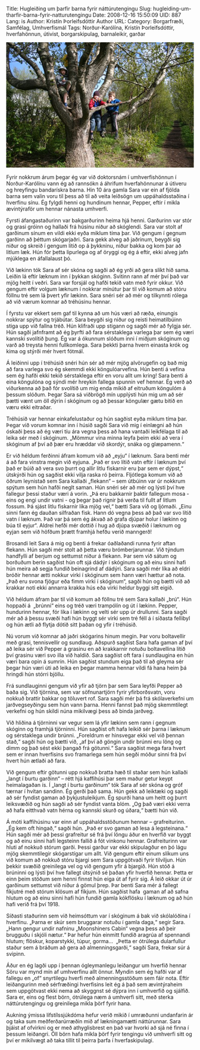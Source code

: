Title: Hugleiðing um þarfir barna fyrir náttúrutengingu 
Slug: hugleiding-um-tharfir-barna-fyrir-natturutengingu
Date: 2008-12-16 15:50:09
UID: 887
Lang: is
Author: Kristín Þorleifsdóttir
Author URL: 
Category: Borgarfræði, Samfélag, Umhverfismál
Tags: Norður-Karólína, Kristín Þorleifsdóttir, hverfahönnun, útivist, borgarskipulag, barnaleikir, garðar

![hugsandi_kristin_mynd_2](hugsandi_kristin_mynd_2.jpg)

Fyrir nokkrum árum þegar ég var við doktorsnám í umhverfishönnun í Norður-Karólínu vann ég að rannsókn á áhrifum hverfahönnunar á útiveru og hreyfingu bandarískra barna. Hin 10 ára gamla Sara var ein af fjölda barna sem valin voru til þess að til að veita leiðsögn um uppáhaldsstaðina í hverfinu sínu. Ég fylgdi henni og hundinum hennar, Pepper, eftir í mikla ævintýraför um hennar nánasta umhverfi.

Fyrsti áfangastaðurinn var bakgarðurinn heima hjá henni. Garðurinn var stór og grasi gróinn og hallaði frá húsinu niður að skóglendi. Sara var stolt af garðinum sínum en vildi ekki eyða miklum tíma þar. Við gengum í gegnum garðinn að þéttum skógarjaðri. Sara gekk alveg að jaðrinum, beygði sig niður og skreið í gengum lítið op á þykkninu, niður bakka og kom þar að litlum læk. Hún fór þetta lipurlega og af öryggi og ég á eftir, ekki alveg jafn mjúklega en áfallalaust þó.

Við lækinn tók Sara af sér skóna og sagði að ég yrði að gera slíkt hið sama. Leiðin lá eftir læknum inn í þykkan skóginn. Svitinn rann af mér því það var mjög heitt í veðri. Sara var forsjál og hafði tekið vatn með fyrir okkur. Við gengum eftir volgum læknum í nokkrar mínútur þar til við komum að stóru föllnu tré sem lá þvert yfir lækinn. Sara snéri sér að mér og tilkynnti rólega að við værum komnar að tréhúsinu hennar.

Í fyrstu var ekkert sem gaf til kynna að um hús væri að ræða, einungis nokkrar spýtur og trjábútar. Sara beygði sig niður og reisti heimatilbúinn stiga upp við fallna tréð. Hún klifraði upp stigann og sagði mér að fylgja sér. Hún sagði jafnframt að ég þyrfti að fara sérstaklega varlega þar sem ég væri kannski svolítið þung. Ég var á ókunnum slóðum inni í miðjum skóginum og varð að treysta henni fullkomlega. Sara þekkti þarna hvern einasta krók og kima og stýrði mér hvert fótmál.

Á leiðinni upp í tréhúsið snéri hún sér að mér mjög alvörugefin og bað mig að fara varlega svo ég skemmdi ekki köngulóarvefina. Hún benti á vefina sem ég hafði ekki tekið sérstaklega eftir en voru allt um kring! Sara benti á eina köngulóna og sýndi mér hreykin fallega spunnin vef hennar. Ég verð að viðurkenna að það fór svolítið um mig enda mikið af eitruðum köngulóm á þessum slóðum. Þegar Sara sá viðbrögð mín upplýsti hún mig um að sér þætti vænt um öll dýrin í skóginum og að þessar köngulær gætu bitið en væru ekki eitraðar.

Tréhúsið var hennar einkafelustaður og hún sagðist eyða miklum tíma þar. Þegar við vorum komnar inn í húsið sagði Sara við mig í einlægni að hún óskaði þess að ég væri tíu ára vegna þess að hana vantaði leikfélaga til að leika sér með í skóginum. „Mömmur vina minna leyfa þeim ekki að vera í skóginum af því að þær eru hræddar við skordýr, snáka og glæpamenn.“

Er við héldum ferðinni áfram komum við að „eyju“ í læknum. Sara benti mér á að fara vinstra megin við eyjuna. „Það er svo lítið vatn eftir í læknum því það er búið að vera svo þurrt og allir litlu fiskarnir eru þar sem er dýpst,“ útskýrði hún og sagðist ekki vilja raska ró þeirra. Fljótlega komum við að öðrum leynistað sem Sara kallaði „flekann“ – sem útbúinn var úr nokkrum spýtum sem hún hafði neglt saman. Hún snéri sér að mér og lýsti því hve fallegur þessi staður væri á vorin. „Þá eru bakkarnir þaktir fallegum mosa - eins og engi undir vatni - og þegar það rignir þá verða til fullt af litlum fossum. Þá sjást litlu fiskarnir líka mjög vel,“ bætti Sara við og ljómaði. „Einu sinni fann ég dauðan silfraðan fisk. Hann dó vegna þess að það var svo lítið vatn í læknum. Það var þá sem ég ákvað að grafa djúpar holur í lækinn og búa til eyjur“. Aldrei hefði mér dottið í hug að djúpa svæðið í læknum og eyjan sem við höfðum þrætt framhjá hefðu verið manngerð!

Brosandi leit Sara á mig og benti á frekar óaðlaðandi runna fyrir aftan flekann. Hún sagði mér stolt að þetta væru brómberjarunnar. Við týndum handfylli af berjum og settumst niður á flekann. Þar sem við sátum og borðuðum berin sagðist hún oft sjá dádýr í skóginum og að einu sinni hafi hún meira að segja fundið beinagrind af dádýri. Sara sagði mér líka að eldri bróðir hennar ætti nokkur virki í skóginum sem hann væri hættur að nota. „Það eru svona fjögur eða fimm virki í skóginum“, sagði hún og bætti við að krakkar noti ekki annarra krakka hús eða virki heldur byggi sitt eigið.

Við héldum áfram þar til við komum að föllnu tré sem Sara kallaði „brú“. Hún hoppaði á  „brúnni“ eins og tréð væri trampólín og út í lækinn. Pepper, hundurinn hennar, fór líka í lækinn og velti sér upp úr drullunni. Sara sagði mér að á þessu svæði hafi hún byggt sér virki sem tré féll á í síðasta fellibyl og hún ætli að flytja dótið sitt þaðan og yfir í tréhúsið.

Nú vorum við komnar að jaðri skógarins hinum megin. Þar voru boltavellir með grasi, tennisvellir og sundlaug. Aðspurð sagðist Sara hafa gaman af því að leika sér við Pepper á grasinu en að krakkarnir notuðu boltavellina lítið því grasinu væri svo illa við haldið. Sara sagðist oft fara í sundlaugina en hún væri bara opin á sumrin. Hún sagðist stundum eiga það til að gleyma sér þegar hún væri úti að leika en þegar mamma hennar vildi fá hana heim þá hringdi hún stórri bjöllu.

Frá sundlauginni gengum við yfir að tjörn þar sem Sara leyfði Pepper að baða sig. Við tjörnina, sem var söfnunartjörn fyrir yfirborðsvatn, voru nokkuð brattir bakkar og töluvert rof. Sara sagði mér þá frá skólaverkefni um jarðvegseyðingu sem hún vann þarna. Henni fannst það mjög skemmtilegt verkefni og hún skildi núna mikilvægi þess að binda jarðveg.

Við hliðina á tjörninni var vegur sem lá yfir lækinn sem rann í gegnum skóginn og framhjá tjörninni. Hún sagðist oft hafa leikið sér þarna í læknum og sérstaklega undir brúnni. „Foreldrum er hinsvegar ekki vel við þennan stað,“ sagði hún og bætti við, „af því að göngin undir brúnni eru löng og dimm og það sést ekki þangað frá götunni.“ Sara sagðist mega fara hvert sem er innan hverfisins svo framarlega sem hún segði móður sinni frá því hvert hún ætlaði að fara.

Við gengum eftir götunni upp nokkuð bratta hæð til staðar sem hún kallaði „langt í burtu garðinn“ – rétt hjá kaffihúsi þar sem maður getur keypt heimalagaðan ís. Í „langt í burtu garðinum“ tók Sara af sér skóna og gróf tærnar í hvítan sandinn. Ég gerði það sama. Hún gekk að leiktæki og sagði að sér fyndist gaman að þykjustuleikjum. Ég spurði hana um heitt og þurrt leiksvæðið og hún sagði að sér fyndist vanta blóm. „Og það væri ekki verra að hafa eitthvað vatn hérna og kannski skurð og úðara,“ bætti hún við.

Á móti kaffihúsinu var einn af uppáhaldsstöðunum hennar – grafreiturinn. „Ég kem oft hingað,“ sagði hún. „Það er svo gaman að lesa á legsteinana.“ Hún sagði mér að þessi grafreitur sé frá því löngu áður en hverfið var byggt og að einu sinni hafi legsteinn fallið á fót vinkonu hennar. Grafreiturinn var hluti af nokkuð stórum garði. Þessi garður var ekki skipulagður en þó lágu mjög skemmtilegir skógarstígar um allt. Við gengum eftir einum slíkum uns við komum að nokkuð stóru bjargi sem Sara uppgötvaði fyrir tilviljun. Hún þekkir svæðið greinilega vel og við gengum yfir á bjargið. Hún stóð á brúninni og lýsti því hve fallegt útsýnið sé þaðan yfir hverfið hennar. Þetta er einn þeim stöðum sem henni finnst hún eiga út af fyrir sig. Á leið okkar út úr garðinum settumst við niður á gömul þrep. Þar benti Sara mér á fallegt fíkjutré með stórum klösum af fíkjum. Hún sagðist hafa  gaman af að safna hlutum og að einu sinni hafi hún fundið gamla kókflösku í læknum og að hún hafi verið frá því 1918.

Síðasti staðurinn sem við heimsóttum var í skóginum á bak við skólalóðina í hverfinu. „Þarna er skúr sem bruggarar notuðu í gamla daga,“ segir Sara. „Hann gengur undir nafninu „Moonshiners Cabin“ vegna þess að þeir brugguðu í skjóli nætur.“ Þar hefur hún einmitt fundið aragrúa af spennandi hlutum; flöskur, koparstykki, túpur, gorma…  „Þetta er ótrúlega dularfullur staður sem á bráðum að gera að almenningsgarði,“ sagði Sara, frekar súr á svipinn.

Áður en ég lagði upp í þennan ógleymanlegu leiðangur um hverfið hennar Söru var mynd mín af umhverfinu allt önnur. Myndin sem ég hafði var af fallegu en „of“ snyrtilegu hverfi með almenningsstöðum sem fáir nota. Eftir leiðangurinn með sérfræðingi hverfisins leit ég á það sem ævintýraheim sem uppgötvast ekki nema að skyggnst sé dýpra inn í umhverfið og sjálfið. Sara er, eins og flest börn, ótrúlega næm á umhverfi sitt, með sterka náttúrutengingu og greinilega mikla þörf fyrir hana.

Aukning ýmissa lífstílssjúkdóma hefur verið mikið í umræðunni undanfarin ár og taka sum meðferðarúrræðin mið af lækningamætti náttúrunnar. Sara þjáist af ofvirkni og er með athyglisbrest en það var hvorki að sjá né finna í þessum leiðangri. Öll börn hafa mikla þörf fyrir tengingu við umhverfi sitt og því er mikilvægt að taka tillit til þeirra þarfa í hverfaskipulagi.
